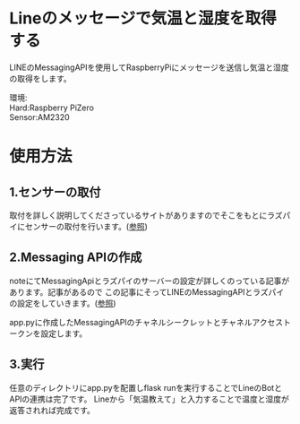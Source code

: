 # Lineのメッセージで気温と湿度を取得する

LINEのMessagingAPIを使用してRaspberryPiにメッセージを送信し気温と湿度の取得をします。

環境: <br>
Hard:Raspberry PiZero <br>
Sensor:AM2320

# 使用方法
## 1.センサーの取付
取付を詳しく説明してくださっているサイトがありますのでそこをもとにラズパイにセンサーの取付を行います。([参照](https://note.com/khe00716/n/n34bb4c087fdc))

## 2.Messaging APIの作成
noteにてMessagingApiとラズパイのサーバーの設定が詳しくのっている記事があります。記事があるので
この記事にそってLINEのMessagingAPIとラズパイの設定をしていきます。([参照](https://note.com/khe00716/n/n34bb4c087fdc))

app.pyに作成したMessagingAPIのチャネルシークレットとチャネルアクセストークンを設定します。


 
## 3.実行
任意のディレクトリにapp.pyを配置しflask runを実行することでLineのBotとAPIの連携は完了です。
Lineから「気温教えて」と入力することで温度と湿度が返答されれば完成です。
